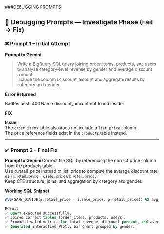 ###DEBUGGING PROMPTS:

## 🧩 Debugging Prompts — Investigate Phase (Fail → Fix)

### ❌ Prompt 1 – Initial Attempt
**Prompt to Gemini**
> Write a BigQuery SQL query joining order_items, products, and users to analyze category-level revenue by gender and average discount amount.  
> Include the column i.discount_amount and aggregate results by category and gender.

**Error Returned**

BadRequest: 400 Name discount_amount not found inside i

**FIX**


**Issue**  
The `order_items` table also does not include a `list_price` column.  
The price reference fields exist in the `products` table instead.

---

### ✅ Prompt 2 – Final Fix
**Prompt to Gemini**
 Correct the SQL by referencing the correct price column from the products table.  
 Use p.retail_price instead of list_price to compute the average discount rate as (p.retail_price - i.sale_price)/p.retail_price.  
 Keep CTE structure, joins, and aggregation by category and gender.

**Working SQL Snippet**
```sql
AVG(SAFE_DIVIDE(p.retail_price - i.sale_price, p.retail_price)) AS avg_discount_rate

Result
✅ Query executed successfully.
✅ Joined correct tables (order_items, products, users).
✅ Produced valid metrics for total revenue, discount percent, and average order value by gender and category.
✅ Generated interactive Plotly bar chart grouped by gender.
